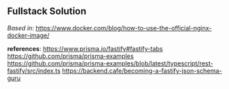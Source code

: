 ## Fullstack Solution

_Based in_:
https://www.docker.com/blog/how-to-use-the-official-nginx-docker-image/

**references**:
https://www.prisma.io/fastify#fastify-tabs
https://github.com/prisma/prisma-examples
https://github.com/prisma/prisma-examples/blob/latest/typescript/rest-fastify/src/index.ts
https://backend.cafe/becoming-a-fastify-json-schema-guru
